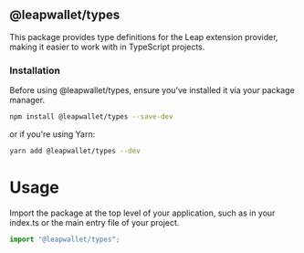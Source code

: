 ## @leapwallet/types
This package provides type definitions for the Leap extension provider, making it easier to work with in TypeScript projects.

### Installation
Before using @leapwallet/types, ensure you've installed it via your package manager. 

```bash
npm install @leapwallet/types --save-dev
```
or if you're using Yarn:

```bash
yarn add @leapwallet/types --dev
```
# Usage
Import the package at the top level of your application, such as in your index.ts or the main entry file of your project.

```typescript
import "@leapwallet/types";
```
